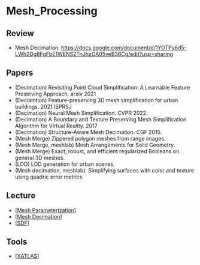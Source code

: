 # Mesh_Processing
## Review
- Mesh Decimation: https://docs.google.com/document/d/1YOTPy6d5-LWh2Dg8FgFbE1WENS2TnJhzOA05veB36Cg/edit?usp=sharing
## Papers
- (Decimation) Revisiting Point Cloud Simplification: A Learnable Feature Preserving Approach. arxiv 2021
- (Deciamtion) Feature-preserving 3D mesh simplification for urban buildings. 2021 ISPRSJ
- (Decimation) Neural Mesh Simplification. CVPR 2022.
- (Decimation) A Boundary and Texture Preserving Mesh Simplification Algorithm for Virtual Reality. 2017
- (Decimation) Structure-Aware Mesh Decimation. CGF 2015. 
- (Mesh Merge) Zippered polygon meshes from range images.
- (Mesh Merge, meshlab) Mesh Arrangements for Solid Geometry.
- (Mesh Merge) Exact, robust, and efficient regularized Booleans on general 3D meshes.
- (LOD) LOD generation for urban scenes.
- (Mesh decimation, meshlab). Simplifying surfaces with color and texture using quadric error metrics

## Lecture
- [[Mesh Parameterization](https://www.inf.usi.ch/hormann/parameterization/CourseNotes.pdf)]
- [[Mesh Decimation](https://graphics.stanford.edu/courses/cs468-10-fall/LectureSlides/08_Simplification.pdf)]
- [[SDF](http://rodolphe-vaillant.fr/entry/86/implicit-surface-aka-signed-distance-field-definition)]

## Tools
- [[XATLAS](https://github.com/jpcy/xatlas)]
